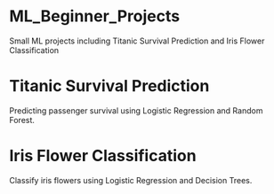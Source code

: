 # ML_Beginner_Projects
Small ML projects including Titanic Survival Prediction and Iris Flower Classification

# Titanic Survival Prediction
Predicting passenger survival using Logistic Regression and Random Forest.

# Iris Flower Classification
Classify iris flowers using Logistic Regression and Decision Trees.
